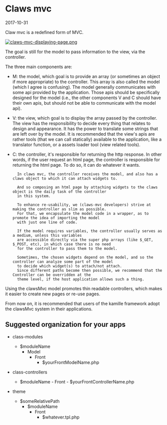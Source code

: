 Claws mvc
===============
2017-10-31



Claw mvc is a redefined form of MVC.

[![claws-mvc-displaying-page.png](http://lingtalfi.com/img/universe/Kamille/claws-mvc-displaying-page.png)](http://lingtalfi.com/img/universe/Kamille/claws-mvc-displaying-page.png)


The goal is still for the model to pass information to the view, via the controller.

The three main components are:

- M: the model, which goal is to provide an array (or sometimes an object if more appropriate) to the controller.
        This array is also called the model (which I agree is confusing).
        The model generally communicates with some api provided by the application.
        Those apis should be specifically designed for the model (i.e., the other components V and C 
        should have their own apis, but should not be able to communicate with the model api).
        
- V: the view, which goal is to display the array passed by the controller.
        The view has the responsibility to decide every thing that relates to design and appearance.
        It has the power to translate some strings that are left over by the model.
        It is recommended that the view's apis are rather tools (that we can call statically) available 
        to the application, like a translator function, or a assets loader tool (view related tools).
        
- C: the controller, it's responsible for returning the http response.
        In other words, if the user request an html page, the controller is responsible for returning
        the html page.
        To do so, it can do whatever it wants.
        
        In claws mvc, the controller receives the model, and also has a claws object to which it can attach widgets to.
        
        And so composing an html page by attaching widgets to the claws object is the daily task of the controller
        in this system.
        
        To enhance re-usability, we (claws-mvc developers) strive at making the controller as slim as possible.
        For that, we encapsulate the model code in a wrapper, as to promote the idea of importing the model
        with just one line of code.
        
        If the model requires variables, the controller usually serves as a medium, unless this variables
        are accessible directly via the super php arrays (like $_GET, $_POST, etc), in which case there is no need
        for the controller to pass them to the model.
        
        Sometimes, the chosen widgets depend on the model, and so the controller can analyze some part of the model
        to decide which widget(s) to attach/not attach.
        Since different paths become then possible, we recommend that the Controller can be overridden at the 
        theme level, if the host application allows such a thing.
        
         
        
        
        
        
Using the clawsMvc model promotes thin readable controllers, which makes it easier to create new pages or re-use pages.
                 
From now on, it is recommended that users of the kamille framework adopt the clawsMvc system in their applications.                
        
        

Suggested organization for your apps
----------------------------------------

- class-modules
    - $moduleName
        - Model
            - Front
                - $yourFrontModelName.php
                
- class-controllers
    - $moduleName
            - Front
                - $yourFrontControllerName.php
                
- theme
    - $someRelativePath
        - $moduleName                
            - Front                
                - $whatever.tpl.php                
                

